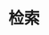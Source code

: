 ---
title: "检索"
slug: "search"
layout: "search"
outputs:
    - html
    - json
menu:
    main:
        weight: 3
        params: 
            icon: search
---